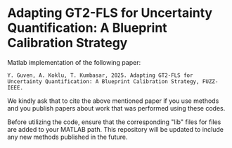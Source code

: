 # Adapting GT2-FLS for Uncertainty Quantification: A Blueprint Calibration Strategy

Matlab implementation of the following paper:

```
Y. Guven, A. Koklu, T. Kumbasar, 2025. Adapting GT2-FLS for Uncertainty Quantification: A Blueprint Calibration Strategy, FUZZ-IEEE.
```
We kindly ask that to cite the above mentioned paper if you use methods and you publish papers about work that was performed using these codes.

Before utilizing the code, ensure that the corresponding "lib" files for files are added to your MATLAB path.
This repository will be updated to include any new methods published in the future.
